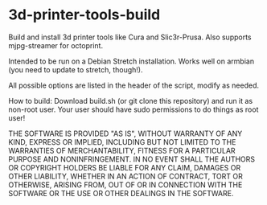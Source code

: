 # 3d-printer-tools-build

Build and install 3d printer tools like Cura and Slic3r-Prusa. Also supports mjpg-streamer for octoprint.


Intended to be run on a Debian Stretch installation. Works well on armbian (you need to update to stretch, though!).

All possible options are listed in the header of the script, modify as needed.

How to build: Download build.sh (or git clone this repository) and run it as non-root user. Your user should have sudo permissions to do things as root user!


THE SOFTWARE IS PROVIDED "AS IS", WITHOUT WARRANTY OF ANY KIND, EXPRESS OR
IMPLIED, INCLUDING BUT NOT LIMITED TO THE WARRANTIES OF MERCHANTABILITY,
FITNESS FOR A PARTICULAR PURPOSE AND NONINFRINGEMENT. IN NO EVENT SHALL THE
AUTHORS OR COPYRIGHT HOLDERS BE LIABLE FOR ANY CLAIM, DAMAGES OR OTHER
LIABILITY, WHETHER IN AN ACTION OF CONTRACT, TORT OR OTHERWISE, ARISING FROM,
OUT OF OR IN CONNECTION WITH THE SOFTWARE OR THE USE OR OTHER DEALINGS IN THE
SOFTWARE.
